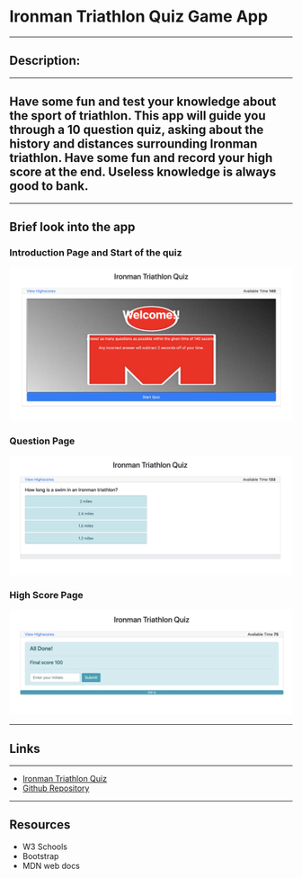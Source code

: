 # Ironman Triathlon Quiz Game App

---

## Description:

---

## Have some fun and test your knowledge about the sport of triathlon. This app will guide you through a 10 question quiz, asking about the history and distances surrounding Ironman triathlon. Have some fun and record your high score at the end. Useless knowledge is always good to bank.

---

## Brief look into the app

### Introduction Page and Start of the quiz

![Intro Page](./assets/intro.jpg)

### Question Page

![Question Page](./assets/question.jpg)

### High Score Page

![High Score Page](./assets/alldone.jpg)

---

## Links

---

- [Ironman Triathlon Quiz](https://jamesosull16.github.io/quizgame/)
- [Github Repository](https://github.com/jamesosull16/quizgame)

---

## Resources

- W3 Schools
- Bootstrap
- MDN web docs
